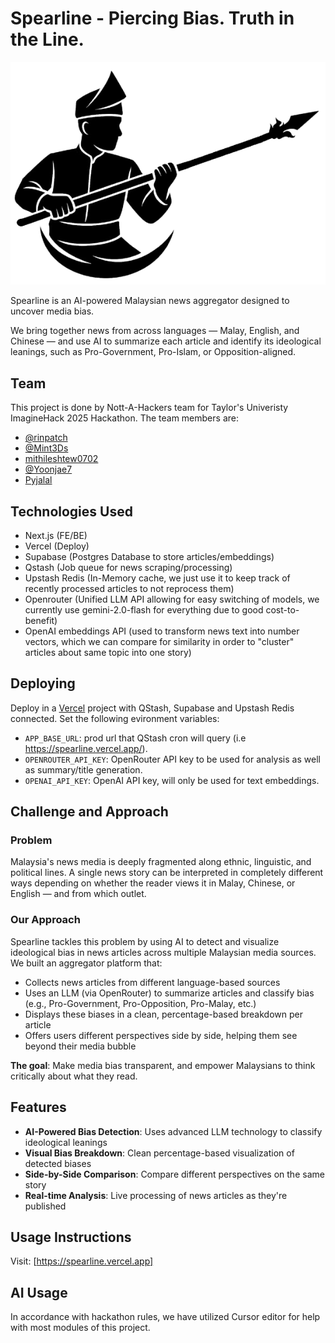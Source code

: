 # Spearline  - Piercing Bias. Truth in the Line.

![spearline logo](./public/spearline-logo.png)

Spearline is an AI-powered Malaysian news aggregator designed to uncover media bias.

We bring together news from across languages — Malay, English, and Chinese — and use AI to summarize each article and identify its ideological leanings, such as Pro-Government, Pro-Islam, or Opposition-aligned.

## Team
This project is done by Nott-A-Hackers team for Taylor's Univeristy ImagineHack 2025 Hackathon. The team members are:
- [@rinpatch](https://github.com/rinpatch)
- [@Mint3Ds](https://github.com/Mint3Ds)
- [mithileshtew0702](https://github.com/mithileshtew0702)
- [@Yoonjae7](https://github.com/Yoonjae7)
- [Pyjalal](https://github.com/Pyjalal)

## Technologies Used
- Next.js (FE/BE)
- Vercel (Deploy)
- Supabase (Postgres Database to store articles/embeddings)
- Qstash (Job queue for news scraping/processing)
- Upstash Redis (In-Memory cache, we just use it to keep track of recently processed articles to not reprocess them)
- Openrouter (Unified LLM API allowing for easy switching of models, we currently use gemini-2.0-flash for everything due to good cost-to-benefit)
- OpenAI embeddings API (used to transform news text into number vectors, which we can compare for similarity in order to "cluster" articles about same topic into one story)

## Deploying

Deploy in a [Vercel](https://vercel.com) project with QStash, Supabase and Upstash Redis connected. Set the following evironment variables:
- `APP_BASE_URL`: prod url that QStash cron will query (i.e https://spearline.vercel.app/).
- `OPENROUTER_API_KEY`: OpenRouter API key to be used for analysis as well as summary/title generation.
- `OPENAI_API_KEY`: OpenAI API key, will only be used for text embeddings.

## Challenge and Approach

### Problem
Malaysia's news media is deeply fragmented along ethnic, linguistic, and political lines. A single news story can be interpreted in completely different ways depending on whether the reader views it in Malay, Chinese, or English — and from which outlet.

### Our Approach
Spearline tackles this problem by using AI to detect and visualize ideological bias in news articles across multiple Malaysian media sources. We built an aggregator platform that:
- Collects news articles from different language-based sources
- Uses an LLM (via OpenRouter) to summarize articles and classify bias (e.g., Pro-Government, Pro-Opposition, Pro-Malay, etc.)
- Displays these biases in a clean, percentage-based breakdown per article
- Offers users different perspectives side by side, helping them see beyond their media bubble

**The goal**: Make media bias transparent, and empower Malaysians to think critically about what they read.

## Features
- **AI-Powered Bias Detection**: Uses advanced LLM technology to classify ideological leanings
- **Visual Bias Breakdown**: Clean percentage-based visualization of detected biases
- **Side-by-Side Comparison**: Compare different perspectives on the same story
- **Real-time Analysis**: Live processing of news articles as they're published

## Usage Instructions
Visit: [https://spearline.vercel.app]

## AI Usage

In accordance with hackathon rules, we have utilized Cursor editor for help with most modules of this project.
